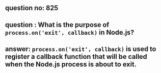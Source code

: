 
      
## question no: 825

## question : What is the purpose of `process.on('exit', callback)` in Node.js?

## answer: `process.on('exit', callback)` is used to register a callback function that will be called when the Node.js process is about to exit.
      